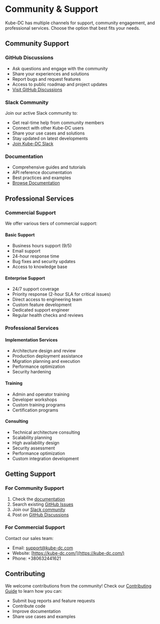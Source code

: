 # Community & Support

Kube-DC has multiple channels for support, community engagement, and professional services. Choose the option that best fits your needs.

## Community Support

### GitHub Discussions

- Ask questions and engage with the community
- Share your experiences and solutions
- Report bugs and request features
- Access to public roadmap and project updates
- [Visit GitHub Discussions](https://github.com/kube-dc/kube-dc-public/discussions)

### Slack Community
Join our active Slack community to:

- Get real-time help from community members
- Connect with other Kube-DC users
- Share your use cases and solutions
- Stay updated on latest developments
- [Join Kube-DC Slack](https://join.slack.com/t/kube-dc/shared_invite/zt-31mr5c6ci-W3kYQ7qGDULlGQ5QJjsxmA)

### Documentation
- Comprehensive guides and tutorials
- API reference documentation
- Best practices and examples
- [Browse Documentation](https://docs.kube-dc.com)

## Professional Services

### Commercial Support

We offer various tiers of commercial support:

#### Basic Support

- Business hours support (9/5)
- Email support
- 24-hour response time
- Bug fixes and security updates
- Access to knowledge base

#### Enterprise Support
- 24/7 support coverage
- Priority response (2-hour SLA for critical issues)
- Direct access to engineering team
- Custom feature development
- Dedicated support engineer
- Regular health checks and reviews

### Professional Services

#### Implementation Services
- Architecture design and review
- Production deployment assistance
- Migration planning and execution
- Performance optimization
- Security hardening

#### Training
- Admin and operator training
- Developer workshops
- Custom training programs
- Certification programs

#### Consulting
- Technical architecture consulting
- Scalability planning
- High availability design
- Security assessment
- Performance optimization
- Custom integration development

## Getting Support

### For Community Support

1. Check the [documentation](https://docs.kube-dc.com)
2. Search existing [GitHub Issues](https://github.com/kube-dc/kube-dc-public/issues)
3. Join our [Slack community](https://join.slack.com/t/kube-dc/shared_invite/zt-31mr5c6ci-W3kYQ7qGDULlGQ5QJjsxmA)
4. Post on [GitHub Discussions](https://github.com/kube-dc/kube-dc-public/discussions)

### For Commercial Support

Contact our sales team:

- Email: support@kube-dc.com
- Website: [https://kube-dc.com/](https://kube-dc.com/)
- Phone: +380632441621

## Contributing

We welcome contributions from the community! Check our [Contributing Guide](https://github.com/kube-dc/kube-dc-public/blob/main/CONTRIBUTING.md) to learn how you can:

- Submit bug reports and feature requests
- Contribute code
- Improve documentation
- Share use cases and examples

